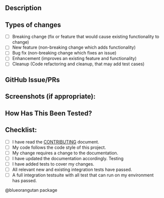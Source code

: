 ## Description
<!--- Describe your changes in detail -->

<!-- For new features, provide link to FS, dev ML discussion etc. -->
<!-- In case of bug fix, the expected and actual behaviours, steps to reproduce. -->

## Types of changes
<!--- What types of changes does your code introduce? Put an `x` in all the boxes that apply: -->
- [ ] Breaking change (fix or feature that would cause existing functionality to change)
- [ ] New feature (non-breaking change which adds functionality)
- [ ] Bug fix (non-breaking change which fixes an issue)
- [ ] Enhancement (improves an existing feature and functionality)
- [ ] Cleanup (Code refactoring and cleanup, that may add test cases)

## GitHub Issue/PRs
<!-- If this PR is to fix an issue or another PR on GH, uncomment the section and provide the id of issue/PR -->
<!-- When "Fixes: #<id>" is specified, the issue/PR will automatically be closed when this PR gets merged -->
<!-- For addressing multiple issues/PRs, use multiple "Fixes: #<id>" -->

<!-- Fixes: # -->

## Screenshots (if appropriate):

## How Has This Been Tested?

<!-- Please describe in detail how you tested your changes. -->
<!-- Include details of your testing environment, and the tests you ran to -->
<!-- see how your change affects other areas of the code, etc. -->

## Checklist:
<!--- Go over all the following points, and put an `x` in all the boxes that apply. -->
<!--- If you're unsure about any of these, don't hesitate to ask. We're here to help! -->
- [ ] I have read the [CONTRIBUTING](https://github.com/apache/cloudstack/blob/master/CONTRIBUTING.md) document.
- [ ] My code follows the code style of this project.
- [ ] My change requires a change to the documentation.
- [ ] I have updated the documentation accordingly.
Testing
- [ ] I have added tests to cover my changes.
- [ ] All relevant new and existing integration tests have passed.
- [ ] A full integration testsuite with all test that can run on my environment has passed.

<!-- The following will kick a packaging job, remove if as applicable -->
@blueorangutan package
